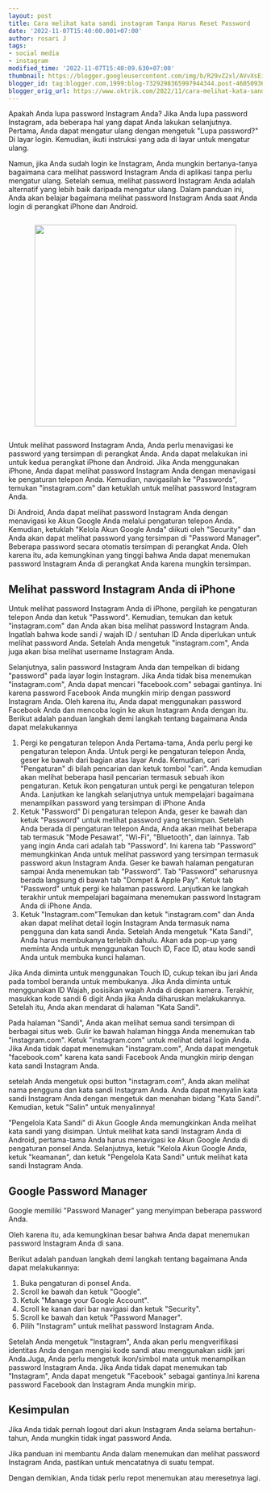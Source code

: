 ```yaml
---
layout: post
title: Cara melihat kata sandi instagram Tanpa Harus Reset Password
date: '2022-11-07T15:40:00.001+07:00'
author: rosari J
tags:
- social media
- instagram
modified_time: '2022-11-07T15:40:09.630+07:00'
thumbnail: https://blogger.googleusercontent.com/img/b/R29vZ2xl/AVvXsEiRHG976YSpBuL7EWGQf329eJGVmp4x7bNXBWQwE8WgUyGEXu_IPE-FBj1qICThkwSUzQQfG5hqhK55TCCVpty0HLEMdfKuwrKc4dIrb2wBWXiY4he9-ckl9DdBk80neTur6fXelIQyhZv3G-3X2ZAqqOHXaXcnRP9BCskjnkRR9lM2fz8nVds9cAqfTg/s72-c/instagram.jpg
blogger_id: tag:blogger.com,1999:blog-7329298365997944344.post-4605093668024718494
blogger_orig_url: https://www.oktrik.com/2022/11/cara-melihat-kata-sandi-instagram-tanpa.html
---
```


<p>Apakah Anda lupa password Instagram Anda? Jika Anda lupa password Instagram, ada beberapa hal yang dapat Anda lakukan selanjutnya. Pertama, Anda dapat mengatur ulang dengan mengetuk "Lupa password?" Di layar login. Kemudian, ikuti instruksi yang ada di layar untuk mengatur ulang.</p>
<p>Namun, jika Anda sudah login ke Instagram, Anda mungkin bertanya-tanya bagaimana cara melihat password Instagram Anda di aplikasi tanpa perlu mengatur ulang. Setelah semua, melihat password Instagram Anda adalah alternatif yang lebih baik daripada mengatur ulang. Dalam panduan ini, Anda akan belajar bagaimana melihat password Instagram Anda saat Anda login di perangkat iPhone dan Android.</p>
<div class="separator" style="clear: both;"><a href="https://blogger.googleusercontent.com/img/b/R29vZ2xl/AVvXsEiRHG976YSpBuL7EWGQf329eJGVmp4x7bNXBWQwE8WgUyGEXu_IPE-FBj1qICThkwSUzQQfG5hqhK55TCCVpty0HLEMdfKuwrKc4dIrb2wBWXiY4he9-ckl9DdBk80neTur6fXelIQyhZv3G-3X2ZAqqOHXaXcnRP9BCskjnkRR9lM2fz8nVds9cAqfTg/s1511/instagram.jpg" style="display: block; padding: 1em 0; text-align: center; "><img alt="" border="0" width="400" data-original-height="850" data-original-width="1511" src="https://blogger.googleusercontent.com/img/b/R29vZ2xl/AVvXsEiRHG976YSpBuL7EWGQf329eJGVmp4x7bNXBWQwE8WgUyGEXu_IPE-FBj1qICThkwSUzQQfG5hqhK55TCCVpty0HLEMdfKuwrKc4dIrb2wBWXiY4he9-ckl9DdBk80neTur6fXelIQyhZv3G-3X2ZAqqOHXaXcnRP9BCskjnkRR9lM2fz8nVds9cAqfTg/s400/instagram.jpg"/></a></div>
<p>Untuk melihat password Instagram Anda, Anda perlu menavigasi ke password yang tersimpan di perangkat Anda. Anda dapat melakukan ini untuk kedua perangkat iPhone dan Android. Jika Anda menggunakan iPhone, Anda dapat melihat password Instagram Anda dengan menavigasi ke pengaturan telepon Anda. Kemudian, navigasilah ke "Passwords", temukan "instagram.com" dan ketuklah untuk melihat password Instagram Anda.</p>
<p>Di Android, Anda dapat melihat password Instagram Anda dengan menavigasi ke Akun Google Anda melalui pengaturan telepon Anda. Kemudian, ketuklah "Kelola Akun Google Anda" diikuti oleh "Security" dan Anda akan dapat melihat password yang tersimpan di "Password Manager". Beberapa password secara otomatis tersimpan di perangkat Anda. Oleh karena itu, ada kemungkinan yang tinggi bahwa Anda dapat menemukan password Instagram Anda di perangkat Anda karena mungkin tersimpan.</p>
<h2>Melihat password Instagram Anda di iPhone</h2>
<p>Untuk melihat password Instagram Anda di iPhone, pergilah ke pengaturan telepon Anda dan ketuk "Password". Kemudian, temukan dan ketuk "instagram.com" dan Anda akan bisa melihat password Instagram Anda. Ingatlah bahwa kode sandi / wajah ID / sentuhan ID Anda diperlukan untuk melihat password Anda. Setelah Anda mengetuk "instagram.com", Anda juga akan bisa melihat username Instagram Anda.</p>
<p>Selanjutnya, salin password Instagram Anda dan tempelkan di bidang "password" pada layar login Instagram. Jika Anda tidak bisa menemukan "instagram.com", Anda dapat mencari "facebook.com" sebagai gantinya. Ini karena password Facebook Anda mungkin mirip dengan password Instagram Anda. Oleh karena itu, Anda dapat menggunakan password Facebook Anda dan mencoba login ke akun Instagram Anda dengan itu. Berikut adalah panduan langkah demi langkah tentang bagaimana Anda dapat melakukannya</p>
<ol>
<li>Pergi ke pengaturan telepon Anda Pertama-tama, Anda perlu pergi ke pengaturan telepon Anda. Untuk pergi ke pengaturan telepon Anda, geser ke bawah dari bagian atas layar Anda. Kemudian, cari "Pengaturan" di bilah pencarian dan ketuk tombol "cari". Anda kemudian akan melihat beberapa hasil pencarian termasuk sebuah ikon pengaturan. Ketuk ikon pengaturan untuk pergi ke pengaturan telepon Anda. Lanjutkan ke langkah selanjutnya untuk mempelajari bagaimana menampilkan password yang tersimpan di iPhone Anda</li>
<li>Ketuk "Password" Di pengaturan telepon Anda, geser ke bawah dan ketuk "Password" untuk melihat password yang tersimpan. Setelah Anda berada di pengaturan telepon Anda, Anda akan melihat beberapa tab termasuk "Mode Pesawat", "Wi-Fi", "Bluetooth", dan lainnya. Tab yang ingin Anda cari adalah tab "Password". Ini karena tab "Password" memungkinkan Anda untuk melihat password yang tersimpan termasuk password akun Instagram Anda. Geser ke bawah halaman pengaturan sampai Anda menemukan tab "Password". Tab "Password" seharusnya berada langsung di bawah tab "Dompet &amp; Apple Pay". Ketuk tab "Password" untuk pergi ke halaman password. Lanjutkan ke langkah terakhir untuk mempelajari bagaimana menemukan password Instagram Anda di iPhone Anda.</li>
<li>Ketuk "Instagram.com"Temukan dan ketuk "instagram.com" dan Anda akan dapat melihat detail login Instagram Anda termasuk nama pengguna dan kata sandi Anda. Setelah Anda mengetuk "Kata Sandi", Anda harus membukanya terlebih dahulu. Akan ada pop-up yang meminta Anda untuk menggunakan Touch ID, Face ID, atau kode sandi Anda untuk membuka kunci halaman.</li>
</ol>
<p>Jika Anda diminta untuk menggunakan Touch ID, cukup tekan ibu jari Anda pada tombol beranda untuk membukanya. Jika Anda diminta untuk menggunakan ID Wajah, posisikan wajah Anda di depan kamera. Terakhir, masukkan kode sandi 6 digit Anda jika Anda diharuskan melakukannya. Setelah itu, Anda akan mendarat di halaman "Kata Sandi".</p>
<p>Pada halaman "Sandi", Anda akan melihat semua sandi tersimpan di berbagai situs web. Gulir ke bawah halaman hingga Anda menemukan tab "instagram.com". Ketuk "instagram.com" untuk melihat detail login Anda. Jika Anda tidak dapat menemukan "instagram.com", Anda dapat mengetuk "facebook.com" karena kata sandi Facebook Anda mungkin mirip dengan kata sandi Instagram Anda.</p>
<p>setelah Anda mengetuk opsi button "instagram.com", Anda akan melihat nama pengguna dan kata sandi Instagram Anda. Anda dapat menyalin kata sandi Instagram Anda dengan mengetuk dan menahan bidang "Kata Sandi". Kemudian, ketuk "Salin" untuk menyalinnya!</p>
<p>"Pengelola Kata Sandi" di Akun Google Anda memungkinkan Anda melihat kata sandi yang disimpan. Untuk melihat kata sandi Instagram Anda di Android, pertama-tama Anda harus menavigasi ke Akun Google Anda di pengaturan ponsel Anda. Selanjutnya, ketuk "Kelola Akun Google Anda, ketuk "keamanan", dan ketuk "Pengelola Kata Sandi" untuk melihat kata sandi Instagram Anda.</p>
<h2>Google Password Manager</h2>
<p>Google memiliki "Password Manager" yang menyimpan beberapa password Anda.</p>
<p>Oleh karena itu, ada kemungkinan besar bahwa Anda dapat menemukan password Instagram Anda di sana.</p>
<p>Berikut adalah panduan langkah demi langkah tentang bagaimana Anda dapat melakukannya:</p>
<ol>
<li>Buka pengaturan di ponsel Anda.</li>
<li>Scroll ke bawah dan ketuk "Google".</li>
<li>Ketuk "Manage your Google Account".</li>
<li>Scroll ke kanan dari bar navigasi dan ketuk "Security".</li>
<li>Scroll ke bawah dan ketuk "Password Manager".</li>
<li>Pilih "Instagram" untuk melihat password Instagram Anda.</li>
</ol>
<p>Setelah Anda mengetuk "Instagram", Anda akan perlu mengverifikasi identitas Anda dengan mengisi kode sandi atau menggunakan sidik jari Anda.Juga, Anda perlu mengetuk ikon/simbol mata untuk menampilkan password Instagram Anda. Jika Anda tidak dapat menemukan tab "Instagram", Anda dapat mengetuk "Facebook" sebagai gantinya.Ini karena password Facebook dan Instagram Anda mungkin mirip.</p>
<h2>Kesimpulan</h2>
<p>Jika Anda tidak pernah logout dari akun Instagram Anda selama bertahun-tahun, Anda mungkin tidak ingat password Anda.</p>
<p>Jika panduan ini membantu Anda dalam menemukan dan melihat password Instagram Anda, pastikan untuk mencatatnya di suatu tempat.</p>
<p>Dengan demikian, Anda tidak perlu repot menemukan atau meresetnya lagi.</p>
